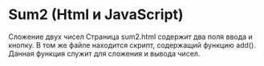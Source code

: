 # Sum2 (Html и JavaScript)
Сложение двух чисел 
Страница sum2.html содержит два поля ввода и кнопку. В том же файле находится скрипт, содержащий функцию add(). Данная функция служит для сложения и вывода чисел. 
